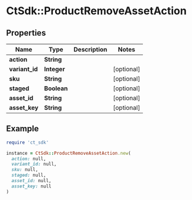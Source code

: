 # CtSdk::ProductRemoveAssetAction

## Properties

| Name | Type | Description | Notes |
| ---- | ---- | ----------- | ----- |
| **action** | **String** |  |  |
| **variant_id** | **Integer** |  | [optional] |
| **sku** | **String** |  | [optional] |
| **staged** | **Boolean** |  | [optional] |
| **asset_id** | **String** |  | [optional] |
| **asset_key** | **String** |  | [optional] |

## Example

```ruby
require 'ct_sdk'

instance = CtSdk::ProductRemoveAssetAction.new(
  action: null,
  variant_id: null,
  sku: null,
  staged: null,
  asset_id: null,
  asset_key: null
)
```

